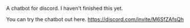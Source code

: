A chatbot for discord. I haven't finished this yet.

You can try the chatbot out here. https://discord.com/invite/M6SfZAfsQh
